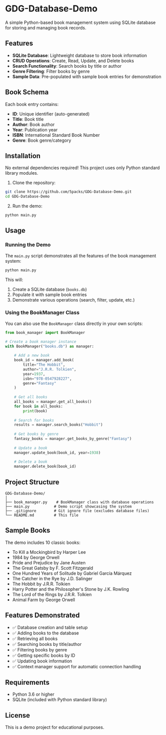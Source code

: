 # GDG-Database-Demo

A simple Python-based book management system using SQLite database for storing and managing book records.

## Features

- **SQLite Database**: Lightweight database to store book information
- **CRUD Operations**: Create, Read, Update, and Delete books
- **Search Functionality**: Search books by title or author
- **Genre Filtering**: Filter books by genre
- **Sample Data**: Pre-populated with sample book entries for demonstration

## Book Schema

Each book entry contains:
- **ID**: Unique identifier (auto-generated)
- **Title**: Book title
- **Author**: Book author
- **Year**: Publication year
- **ISBN**: International Standard Book Number
- **Genre**: Book genre/category

## Installation

No external dependencies required! This project uses only Python standard library modules.

1. Clone the repository:
```bash
git clone https://github.com/5packs/GDG-Database-Demo.git
cd GDG-Database-Demo
```

2. Run the demo:
```bash
python main.py
```

## Usage

### Running the Demo

The `main.py` script demonstrates all the features of the book management system:

```bash
python main.py
```

This will:
1. Create a SQLite database (`books.db`)
2. Populate it with sample book entries
3. Demonstrate various operations (search, filter, update, etc.)

### Using the BookManager Class

You can also use the `BookManager` class directly in your own scripts:

```python
from book_manager import BookManager

# Create a book manager instance
with BookManager("books.db") as manager:
    
    # Add a new book
    book_id = manager.add_book(
        title="The Hobbit",
        author="J.R.R. Tolkien",
        year=1937,
        isbn="978-0547928227",
        genre="Fantasy"
    )
    
    # Get all books
    all_books = manager.get_all_books()
    for book in all_books:
        print(book)
    
    # Search for books
    results = manager.search_books("Hobbit")
    
    # Get books by genre
    fantasy_books = manager.get_books_by_genre("Fantasy")
    
    # Update a book
    manager.update_book(book_id, year=1938)
    
    # Delete a book
    manager.delete_book(book_id)
```

## Project Structure

```
GDG-Database-Demo/
│
├── book_manager.py    # BookManager class with database operations
├── main.py           # Demo script showcasing the system
├── .gitignore        # Git ignore file (excludes database files)
└── README.md         # This file
```

## Sample Books

The demo includes 10 classic books:
- To Kill a Mockingbird by Harper Lee
- 1984 by George Orwell
- Pride and Prejudice by Jane Austen
- The Great Gatsby by F. Scott Fitzgerald
- One Hundred Years of Solitude by Gabriel García Márquez
- The Catcher in the Rye by J.D. Salinger
- The Hobbit by J.R.R. Tolkien
- Harry Potter and the Philosopher's Stone by J.K. Rowling
- The Lord of the Rings by J.R.R. Tolkien
- Animal Farm by George Orwell

## Features Demonstrated

- ✅ Database creation and table setup
- ✅ Adding books to the database
- ✅ Retrieving all books
- ✅ Searching books by title/author
- ✅ Filtering books by genre
- ✅ Getting specific books by ID
- ✅ Updating book information
- ✅ Context manager support for automatic connection handling

## Requirements

- Python 3.6 or higher
- SQLite (included with Python standard library)

## License

This is a demo project for educational purposes.